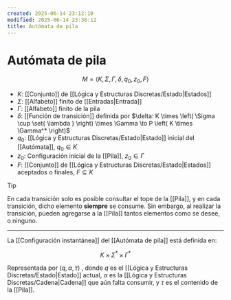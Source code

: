 ```yaml
---
created: 2025-06-14 23:12:10
modified: 2025-06-14 23:36:12
title: Autómata de pila
---
```


# Autómata de pila

$$
M = \left< K, \Sigma, \Gamma, \delta, q_0, z_0, F \right>
$$

- $K$: [[Conjunto]] de [[Lógica y Estructuras Discretas/Estado|Estados]]
- $\Sigma$: [[Alfabeto]] finito de [[Entradas|Entrada]]
- $\Gamma$: [[Alfabeto]] finito de la pila
- $\delta$: [[Función de transición]] definida por $\delta: K \times \left( \Sigma \cup \set{ \lambda } \right) \times \Gamma \to P \left( K \times \Gamma^* \right)$
- $q_0$: [[Lógica y Estructuras Discretas/Estado|Estado]] inicial del [[Autómata]], $q_0 \in K$
- $z_0$: Configuración inicial de la [[Pila]], $z_0 \in \Gamma$
- $F$: [[Conjunto]] de [[Lógica y Estructuras Discretas/Estado|Estados]] aceptados o finales, $F \subseteq K$

> [!tip]
> En cada transición solo es posible consultar el tope de la [[Pila]], y en cada transición, dicho elemento **siempre** se consume. Sin embargo, al realizar la transición, pueden agregarse a la [[Pila]] tantos elementos como se desee, o ninguno.

---

La [[Configuración instantánea]] del [[Autómata de pila]] está definida en:

$$
K \times \Sigma^* \times \Gamma^*
$$

Representada por $\left( q, \alpha, \tau \right)$ , donde $q$ es el [[Lógica y Estructuras Discretas/Estado|Estado]] actual, $\alpha$ es la [[Lógica y Estructuras Discretas/Cadena|Cadena]] que aún falta consumir, y $\tau$ es el contenido de la [[Pila]].

